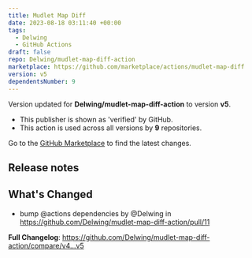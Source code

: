 ```yaml
---
title: Mudlet Map Diff
date: 2023-08-18 03:11:40 +00:00
tags:
  - Delwing
  - GitHub Actions
draft: false
repo: Delwing/mudlet-map-diff-action
marketplace: https://github.com/marketplace/actions/mudlet-map-diff
version: v5
dependentsNumber: 9
---
```



Version updated for **Delwing/mudlet-map-diff-action** to version **v5**.
- This publisher is shown as 'verified' by GitHub.
- This action is used across all versions by **9** repositories.

Go to the [GitHub Marketplace](https://github.com/marketplace/actions/mudlet-map-diff) to find the latest changes.

## Release notes

## What's Changed
* bump @actions dependencies by @Delwing in https://github.com/Delwing/mudlet-map-diff-action/pull/11


**Full Changelog**: https://github.com/Delwing/mudlet-map-diff-action/compare/v4...v5
